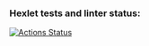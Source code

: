 ### Hexlet tests and linter status:
[![Actions Status](https://github.com/glagius/backend-project-lvl4/actions/workflows/hexlet-check.yml/badge.svg)](https://github.com/glagius/backend-project-lvl4/actions)
